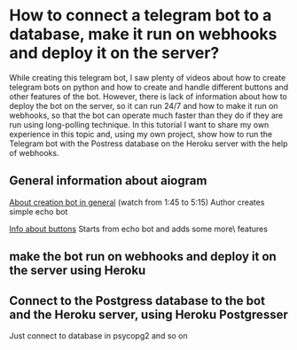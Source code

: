 # How to connect a telegram bot to a database, make it run on webhooks and deploy it on the server?

While creating this telegram bot, I saw plenty of videos about how to create telegram bots on python and how to create and handle different buttons and other features of the bot. However, there is lack of information about how to deploy the bot on the server, so it can run 24/7 and how to make it run on webhooks, so that the bot can operate much faster than they do if they are run using long-polling technique. In this tutorial I want to share my own experience in this topic and, using my own project, show how to run the Telegram bot with the Postress database on the Heroku server with the help of webhooks. 

## General information about aiogram

[About creation bot in general](https://www.youtube.com/watch?v=I8K3iYcxPl0) (watch from 1:45 to 5:15)
Author creates simple echo bot 

[Info about buttons](https://www.youtube.com/watch?v=I8K3iYcxPl0)
Starts from echo bot and adds some more\ features

## make the bot run on webhooks and deploy it on the server using Heroku

## Connect to the Postgress database to the bot and the Heroku server, using Heroku Postgresser
Just connect to database in psycopg2 and so on
